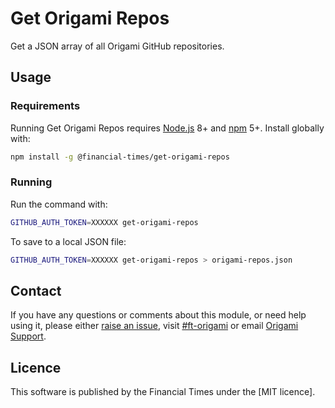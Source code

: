 
# Get Origami Repos

Get a JSON array of all Origami GitHub repositories.


## Usage

### Requirements

Running Get Origami Repos requires [Node.js] 8+ and [npm] 5+. Install globally with:

```sh
npm install -g @financial-times/get-origami-repos
```

### Running

Run the command with:

```sh
GITHUB_AUTH_TOKEN=XXXXXX get-origami-repos
```

To save to a local JSON file:

```sh
GITHUB_AUTH_TOKEN=XXXXXX get-origami-repos > origami-repos.json
```


## Contact

If you have any questions or comments about this module, or need help using it, please either [raise an issue][issues], visit [#ft-origami] or email [Origami Support].


## Licence

This software is published by the Financial Times under the [MIT licence].



[#ft-origami]: https://financialtimes.slack.com/messages/ft-origami/
[issues]: https://github.com/Financial-Times/get-origami-repos/issues
[mit license]: http://opensource.org/licenses/MIT
[node.js]: https://nodejs.org/
[npm]: https://www.npmjs.com/
[origami support]: mailto:origami-support@ft.com
